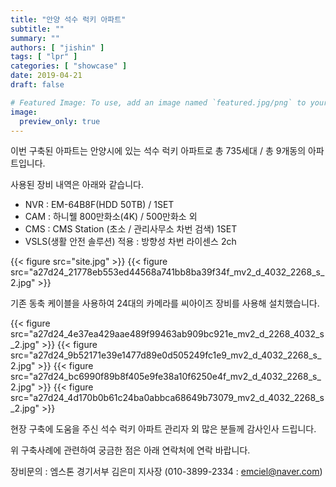 ```yaml
---
title: "안양 석수 럭키 아파트"
subtitle: ""
summary: ""
authors: [ "jishin" ]
tags: [ "lpr" ]
categories: [ "showcase" ]
date: 2019-04-21
draft: false

# Featured Image: To use, add an image named `featured.jpg/png` to your page's folder.
image:
  preview_only: true
---
```


이번 구축된 아파트는 안양시에 있는 석수 럭키 아파트로 총 735세대 / 총 9개동의 아파트입니다.

사용된 장비 내역은 아래와 같습니다.

- NVR : EM-64B8F(HDD 50TB) / 1SET
- CAM : 하니웰 800만화소(4K) / 500만화소 외
- CMS : CMS Station (초소 / 관리사무소 차번 검색) 1SET
- VSLS(생활 안전 솔루션) 적용 : 방향성 차번 라이센스 2ch

{{< figure src="site.jpg" >}}
{{< figure src="a27d24_21778eb553ed44568a741bb8ba39f34f_mv2_d_4032_2268_s_2.jpg" >}}

기존 동축 케이블을 사용하여 24대의 카메라를 씨아이즈 장비를 사용해 설치했습니다.

{{< figure src="a27d24_4e37ea429aae489f99463ab909bc921e_mv2_d_2268_4032_s_2.jpg" >}}
{{< figure src="a27d24_9b52171e39e1477d89e0d505249fc1e9_mv2_d_4032_2268_s_2.jpg" >}}
{{< figure src="a27d24_bc6990f89b8f405e9fe38a10f6250e4f_mv2_d_4032_2268_s_2.jpg" >}}
{{< figure src="a27d24_4d170b0b61c24ba0abbca68649b73079_mv2_d_4032_2268_s_2.jpg" >}}

현장 구축에 도움을 주신 석수 럭키 아파트 관리자 외 많은 분들께 감사인사 드립니다.

위 구축사례에 관련하여 궁금한 점은 아래 연락처에 연락 바랍니다.

장비문의 : 엠스톤 경기서부 김은미 지사장 (010-3899-2334 : emciel@naver.com)
